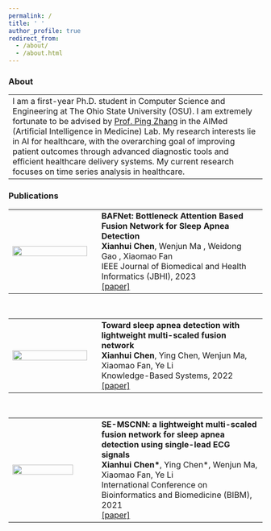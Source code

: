 ```yaml
---
permalink: /
title: ' '
author_profile: true
redirect_from: 
  - /about/
  - /about.html
---
```

### About
<table width="700" align="center" border="0" cellspacing="0" cellpadding="0">
      <tr>
          <td style="width:100%; vertical-align:middle">
              I am a first-year Ph.D. student in Computer Science and Engineering at The Ohio State University (OSU). I am extremely fortunate to be advised by <a href="https://www.pingzhang.net/">Prof. Ping Zhang</a> in the AIMed (Artificial Intelligence in Medicine) Lab. My research interests lie in AI for healthcare, with the overarching goal of improving patient outcomes through advanced diagnostic tools and efficient healthcare delivery systems. My current research focuses on time series analysis in healthcare.
          </td>
      </tr>
</table>

### Publications

<table width="750" align="center" border="0" cellspacing="0" cellpadding="0">
      <tr>
          <td style="width:35%; vertical-align:middle; padding-right: 20px;">
              <div class="image-container">
                 <img src="/images/JBHI23.png" width="100%"> 
              </div>
          </td>
          <td style="width:65%; vertical-align:middle">
              <papertext>
                  <papertitle> <strong>BAFNet: Bottleneck Attention Based Fusion Network for Sleep Apnea Detection</strong></papertitle>
                  <br>
              <strong>Xianhui Chen</strong>,
              Wenjun Ma , Weidong Gao , Xiaomao Fan
              <br>
              IEEE Journal of Biomedical and Health Informatics (JBHI), 2023
              <br>
              <a href="https://doi.org/10.1109/JBHI.2023.3278657">[paper]</a>
              </papertext>
          </td>
      </tr>
</table>
<br>
<table width="750" align="center" border="0" cellspacing="0" cellpadding="0">
      <tr>
          <td style="width:35%; vertical-align:middle; padding-right: 20px;">
              <div class="image-container">
                 <img src="/images/KBS22.jpg" width="100%"> 
              </div>
          </td>
          <td style="width:65%; vertical-align:middle">
              <papertext>
                  <papertitle> <strong>Toward sleep apnea detection with lightweight multi-scaled fusion network</strong></papertitle>
                  <br>
              <strong>Xianhui Chen</strong>,
              Ying Chen, Wenjun Ma, Xiaomao Fan, Ye Li
              <br>
              Knowledge-Based Systems, 2022
              <br>
              <a href="https://doi.org/10.1016/j.knosys.2022.108783">[paper]</a>
              </papertext>
          </td>
      </tr>
</table>
<br>
<table width="750" align="center" border="0" cellspacing="0" cellpadding="0">
      <tr>
          <td style="width:35%; vertical-align:middle; padding-right: 20px;">
              <div class="image-container">
                 <img src="/images/BIBM21.png" width="90%"> 
              </div>
          </td>
          <td style="width:65%; vertical-align:middle">
              <papertext>
                  <papertitle> <strong>SE-MSCNN: a lightweight multi-scaled fusion network for sleep apnea detection using single-lead ECG signals</strong></papertitle>
                  <br>
              <strong>Xianhui Chen*</strong>,
              Ying Chen*, Wenjun Ma, Xiaomao Fan, Ye Li
              <br>
              International Conference on Bioinformatics and Biomedicine (BIBM), 2021
              <br>
              <a href="https://doi.org/10.1109/BIBM52615.2021.9669358">[paper]</a>
              </papertext>
          </td>
      </tr>
</table>
